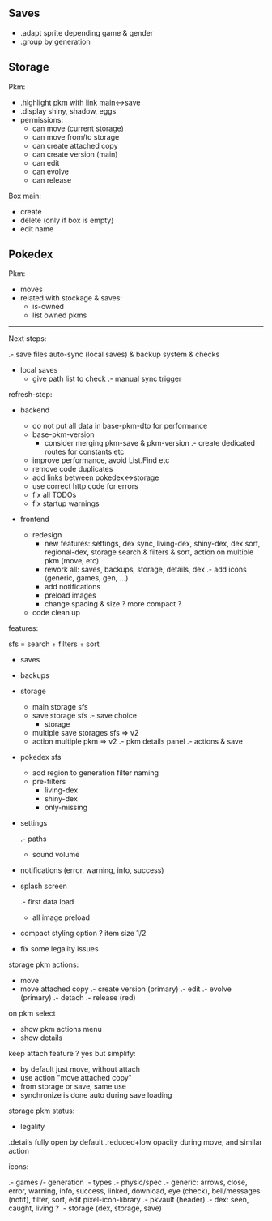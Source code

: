 ## Saves

- .adapt sprite depending game & gender
- .group by generation

## Storage

Pkm:

- .highlight pkm with link main<->save
- .display shiny, shadow, eggs
- permissions:
  - can move (current storage)
  - can move from/to storage
  - can create attached copy
  - can create version (main)
  - can edit
  - can evolve
  - can release

Box main:

- create
- delete (only if box is empty)
- edit name

## Pokedex

Pkm:

- moves
- related with stockage & saves:
  - is-owned
  - list owned pkms

---

Next steps:

.- save files auto-sync (local saves) & backup system & checks

- local saves
  - give path list to check
    .- manual sync trigger

refresh-step:

- backend

  - do not put all data in base-pkm-dto for performance
  - base-pkm-version
    - consider merging pkm-save & pkm-version
      .- create dedicated routes for constants etc
  - improve performance, avoid List.Find etc
  - remove code duplicates
  - add links between pokedex<->storage
  - use correct http code for errors
  - fix all TODOs
  - fix startup warnings

- frontend
  - redesign
    - new features: settings, dex sync, living-dex, shiny-dex, dex sort, regional-dex, storage search & filters & sort, action on multiple pkm (move, etc)
    - rework all: saves, backups, storage, details, dex
      .- add icons (generic, games, gen, ...)
    - add notifications
    - preload images
    - change spacing & size ? more compact ?
  - code clean up

features:

sfs = search + filters + sort

- saves

- backups

- storage

  - main storage sfs
  - save storage sfs
    .- save choice
    - storage
  - multiple save storages sfs => v2
  - action multiple pkm => v2
    .- pkm details panel
    .- actions & save

- pokedex sfs

  - add region to generation filter naming
  - pre-filters
    - living-dex
    - shiny-dex
    - only-missing

- settings

  .- paths

  - sound volume

- notifications (error, warning, info, success)

- splash screen

  .- first data load

  - all image preload

- compact styling option ? item size 1/2

- fix some legality issues

storage pkm actions:

- move
- move attached copy
  .- create version (primary)
  .- edit
  .- evolve (primary)
  .- detach
  .- release (red)

on pkm select

- show pkm actions menu
- show details

keep attach feature ? yes but simplify:

- by default just move, without attach
- use action "move attached copy"
- from storage or save, same use
- synchronize is done auto during save loading

storage pkm status:

- legality

.details fully open by default
.reduced+low opacity during move, and similar action

icons:

.- games
/- generation
.- types
.- physic/spec
.- generic: arrows, close, error, warning, info, success, linked, download, eye (check), bell/messages (notif), filter, sort, edit
pixel-icon-library
.- pkvault (header)
.- dex: seen, caught, living ?
.- storage (dex, storage, save)
